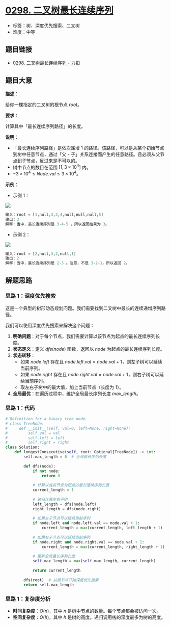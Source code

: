 # [0298. 二叉树最长连续序列](https://leetcode.cn/problems/binary-tree-longest-consecutive-sequence/)

- 标签：树、深度优先搜索、二叉树
- 难度：中等

## 题目链接

- [0298. 二叉树最长连续序列 - 力扣](https://leetcode.cn/problems/binary-tree-longest-consecutive-sequence/)

## 题目大意

**描述**：

给你一棵指定的二叉树的根节点 $root$。

**要求**：

计算其中「最长连续序列路径」的长度。

**说明**：

- 「最长连续序列路径」是依次递增 $1$ 的路径。该路径，可以是从某个初始节点到树中任意节点，通过「父 - 子」关系连接而产生的任意路径。且必须从父节点到子节点，反过来是不可以的。
- 树中节点的数目在范围 $[1, 3 \times 10^{4}]$ 内。
- $-3 \times 10^{4} \le Node.val \le 3 \times 10^{4}$。

**示例**：

- 示例 1：

![](https://assets.leetcode.com/uploads/2021/03/14/consec1-1-tree.jpg)

```python
输入：root = [1,null,3,2,4,null,null,null,5]
输出：3
解释：当中，最长连续序列是 3-4-5 ，所以返回结果为 3。
```

- 示例 2：

![](https://assets.leetcode.com/uploads/2021/03/14/consec1-2-tree.jpg)

```python
输入：root = [2,null,3,2,null,1]
输出：2
解释：当中，最长连续序列是 2-3 。注意，不是 3-2-1，所以返回 2。
```

## 解题思路

### 思路 1：深度优先搜索

这是一个典型的树形动态规划问题。我们需要找到二叉树中最长的连续递增序列路径。

我们可以使用深度优先搜索来解决这个问题：

1. **明确问题**：对于每个节点，我们需要计算以该节点为起点的最长连续序列长度。
2. **状态定义**：定义 $dfs(node)$ 函数，返回以 $node$ 为起点的最长连续序列长度。
3. **状态转移**：
   - 如果 $node.left$ 存在且 $node.left.val = node.val + 1$，则左子树可以延续当前序列。
   - 如果 $node.right$ 存在且 $node.right.val = node.val + 1$，则右子树可以延续当前序列。
   - 取左右子树中的最大值，加上当前节点（长度为 $1$）。
4. **全局最优**：在遍历过程中，维护全局最长序列长度 $max\_length$。

### 思路 1：代码

```python
# Definition for a binary tree node.
# class TreeNode:
#     def __init__(self, val=0, left=None, right=None):
#         self.val = val
#         self.left = left
#         self.right = right
class Solution:
    def longestConsecutive(self, root: Optional[TreeNode]) -> int:
        self.max_length = 0  # 全局最长序列长度
        
        def dfs(node):
            if not node:
                return 0
            
            # 计算以当前节点为起点的最长连续序列长度
            current_length = 1
            
            # 递归计算左右子树
            left_length = dfs(node.left)
            right_length = dfs(node.right)
            
            # 如果左子节点可以延续当前序列
            if node.left and node.left.val == node.val + 1:
                current_length = max(current_length, left_length + 1)
            
            # 如果右子节点可以延续当前序列
            if node.right and node.right.val == node.val + 1:
                current_length = max(current_length, right_length + 1)
            
            # 更新全局最长序列长度
            self.max_length = max(self.max_length, current_length)
            
            return current_length
        
        dfs(root)  # 从根节点开始深度优先搜索
        return self.max_length
```

### 思路 1：复杂度分析

- **时间复杂度**：$O(n)$，其中 $n$ 是树中节点的数量。每个节点都会被访问一次。
- **空间复杂度**：$O(h)$，其中 $h$ 是树的高度。递归调用栈的深度最多为树的高度。
